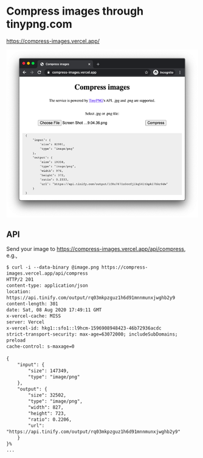 # Compress images through tinypng.com

https://compress-images.vercel.app/

![screen shot of the website](Screen-Shot-2020-08-09-at-01.42.17.png)

## API

Send your image to https://compress-images.vercel.app/api/compress, e.g.,

```
$ curl -i --data-binary @image.png https://compress-images.vercel.app/api/compress
HTTP/2 201
content-type: application/json
location: https://api.tinify.com/output/rq03mkpzguz1h6d91mnnmunxjwghb2y9
content-length: 301
date: Sat, 08 Aug 2020 17:49:11 GMT
x-vercel-cache: MISS
server: Vercel
x-vercel-id: hkg1::sfo1::l9hcm-1596908948423-46b72936acdc
strict-transport-security: max-age=63072000; includeSubDomains; preload
cache-control: s-maxage=0

{
    "input": {
        "size": 147349,
        "type": "image/png"
    },
    "output": {
        "size": 32502,
        "type": "image/png",
        "width": 827,
        "height": 723,
        "ratio": 0.2206,
        "url": "https://api.tinify.com/output/rq03mkpzguz1h6d91mnnmunxjwghb2y9"
    }
}%
...
```
